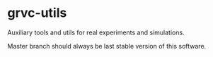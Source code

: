# grvc-utils

Auxiliary tools and utils for real experiments and simulations.

Master branch should always be last stable version of this software.